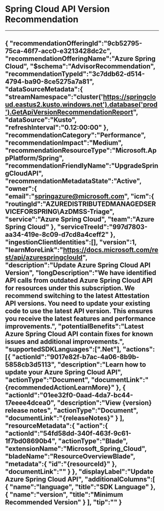 <properties
    pageTitle="Upgrade API version recommendation"
    description="Return list of resources that do not currently use the recommended API version"
    authors="liping-ms"
    ms.author="springazure"
    articleId="c421d51c-fb47-4b8b-8630-0f067e033fa1_public"
    selfHelpType="advisorRecommendationMetadata"
    cloudEnvironments="public,ussec,usnat"
    ownershipId="DevDivAzServices_SpringCloud"
/>


# Spring Cloud API Version Recommendation
---

{
   "recommendationOfferingId":"9cb52795-75ca-46f7-acc0-e3213428dc2c",
   "recommendationOfferingName":"Azure Spring Cloud",
   "$schema":"AdvisorRecommendation",
   "recommendationTypeId":"3c7ddb62-d514-4794-ba90-8ce5275a7a81",
   "dataSourceMetadata":{
      "streamNamespace":"cluster('https://springcloud.eastus2.kusto.windows.net').database('prod').GetApiVersionRecommendationReport",
      "dataSource":"Kusto",
      "refreshInterval":"0.12:00:00"
   },
   "recommendationCategory":"Performance",
   "recommendationImpact":"Medium",
   "recommendationResourceType":"Microsoft.AppPlatform/Spring",
   "recommendationFriendlyName":"UpgradeSpringCloudAPI",
   "recommendationMetadataState":"Active",
   "owner":{
      "email":"springazure@microsoft.com",
      "icm":{
         "routingId":"AZUREDISTRIBUTEDMANAGEDSERVICEFORSPRING\\AzDMSS-Triage",
         "service":"Azure Spring Cloud",
         "team":"Azure Spring Cloud"
      },
      "serviceTreeId":"997d7803-aa34-419e-8c09-d7cd8a4ceff2"
   },
   "ingestionClientIdentities":[],
   "version":1,
   "learnMoreLink":"https://docs.microsoft.com/rest/api/azurespringclould",
   "description":"Update Azure Spring Cloud API Version",
   "longDescription":"We have identified API calls from outdated Azure Spring Cloud API for resources under this subscription. We recommend switching to the latest Attestation API versions. You need to update your existing code to use the latest API version. This ensures you receive the latest features and performance improvements.",
   "potentialBenefits":"Latest Azure Spring Cloud API contain fixes for known issues and additional improvements.",
   "supportedSDKLanguages":[".Net"],
   "actions":[{
         "actionId":"9017e82f-b7ac-4a06-8b9b-5858cb3d5113",
         "description":"Learn how to update your Azure Spring Cloud API",
         "actionType":"Document",
         "documentLink":"{recommendedActionLearnMore}"
      },
      {
         "actionId":"01ee32f0-0aad-4da7-bc44-17eeee4dcea0",
         "description":"View {version} release notes",
         "actionType":"Document",
         "documentLink":"{releaseNotes}"
      }
   ],
   "resourceMetadata":{
      "action":{
         "actionId":"54fd58dd-340f-463f-9c61-1f7bd08690b4",
         "actionType":"Blade",
         "extensionName":"Microsoft_Spring_Cloud",
         "bladeName":"ResourceOverviewBlade",
         "metadata":{
            "id":"{resourceId}"
         },
         "documentLink":""
      }
   },
   "displayLabel":"Update Azure Spring Cloud API",
   "additionalColumns":[
      {
         "name":"language",
         "title":"SDK Language"
      },
      {
         "name":"version",
         "title":"Minimum Recommended Version"
      }
   ],
   "tip":""
}
---
